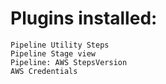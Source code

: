 # Plugins installed:

    Pipeline Utility Steps
    Pipeline Stage view
    Pipeline: AWS StepsVersion
    AWS Credentials